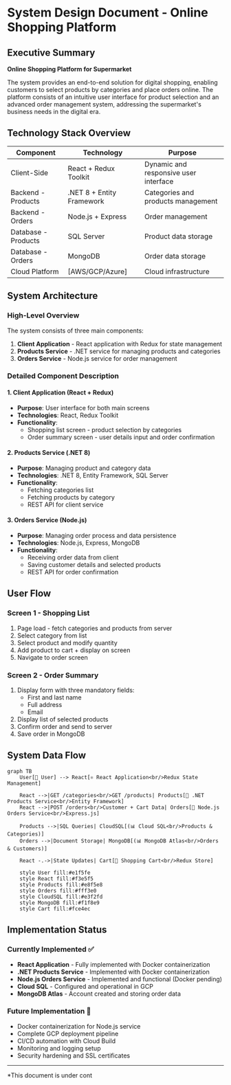 # System Design Document - Online Shopping Platform

## Executive Summary

**Online Shopping Platform for Supermarket**

The system provides an end-to-end solution for digital shopping, enabling customers to select products by categories and place orders online. The platform consists of an intuitive user interface for product selection and an advanced order management system, addressing the supermarket's business needs in the digital era.

## Technology Stack Overview

| Component | Technology | Purpose |
|-----------|------------|---------|
| Client-Side | React + Redux Toolkit | Dynamic and responsive user interface |
| Backend - Products | .NET 8 + Entity Framework | Categories and products management |
| Backend - Orders | Node.js + Express | Order management |
| Database - Products | SQL Server | Product data storage |
| Database - Orders | MongoDB | Order data storage |
| Cloud Platform | [AWS/GCP/Azure] | Cloud infrastructure |

## System Architecture

### High-Level Overview

The system consists of three main components:

1. **Client Application** - React application with Redux for state management
2. **Products Service** - .NET service for managing products and categories
3. **Orders Service** - Node.js service for order management

### Detailed Component Description

#### 1. Client Application (React + Redux)
- **Purpose**: User interface for both main screens
- **Technologies**: React, Redux Toolkit
- **Functionality**:
  - Shopping list screen - product selection by categories
  - Order summary screen - user details input and order confirmation

#### 2. Products Service (.NET 8)
- **Purpose**: Managing product and category data
- **Technologies**: .NET 8, Entity Framework, SQL Server
- **Functionality**:
  - Fetching categories list
  - Fetching products by category
  - REST API for client service

#### 3. Orders Service (Node.js)
- **Purpose**: Managing order process and data persistence
- **Technologies**: Node.js, Express, MongoDB
- **Functionality**:
  - Receiving order data from client
  - Saving customer details and selected products
  - REST API for order confirmation

## User Flow

### Screen 1 - Shopping List
1. Page load - fetch categories and products from server
2. Select category from list
3. Select product and modify quantity
4. Add product to cart + display on screen
5. Navigate to order screen

### Screen 2 - Order Summary
1. Display form with three mandatory fields:
   - First and last name
   - Full address
   - Email
2. Display list of selected products
3. Confirm order and send to server
4. Save order in MongoDB

## System Data Flow

```mermaid
graph TB
    User[👤 User] --> React[⚛️ React Application<br/>Redux State Management]
    
    React -->|GET /categories<br/>GET /products| Products[🔗 .NET Products Service<br/>Entity Framework]
    React -->|POST /orders<br/>Customer + Cart Data| Orders[🔗 Node.js Orders Service<br/>Express.js]
    
    Products -->|SQL Queries| CloudSQL[(📊 Cloud SQL<br/>Products & Categories)]
    Orders -->|Document Storage| MongoDB[(📊 MongoDB Atlas<br/>Orders & Customers)]
    
    React -.->|State Updates| Cart[🛒 Shopping Cart<br/>Redux Store]
    
    style User fill:#e1f5fe
    style React fill:#f3e5f5
    style Products fill:#e8f5e8
    style Orders fill:#fff3e0
    style CloudSQL fill:#e3f2fd
    style MongoDB fill:#f1f8e9
    style Cart fill:#fce4ec
```

## Implementation Status

### Currently Implemented ✅
- **React Application** - Fully implemented with Docker containerization
- **.NET Products Service** - Implemented with Docker containerization
- **Node.js Orders Service** - Implemented and functional (Docker pending)
- **Cloud SQL** - Configured and operational in GCP
- **MongoDB Atlas** - Account created and storing order data

### Future Implementation 🔄
- Docker containerization for Node.js service
- Complete GCP deployment pipeline
- CI/CD automation with Cloud Build
- Monitoring and logging setup
- Security hardening and SSL certificates

---

*This document is under cont